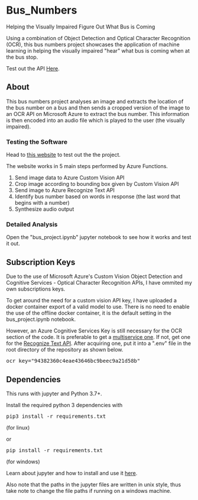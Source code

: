 # Bus_Numbers
Helping the Visually Impaired Figure Out What Bus is Coming

Using a combination of Object Detection and Optical Character Recognition (OCR), this bus numbers project showcases the application of machine learning in helping the visually impaired "hear" what bus is coming when at the bus stop. 

Test out the API [Here](https://busapiwebpage.z21.web.core.windows.net/).

## About
This bus numbers project analyses an image and extracts the location of the bus number on a bus and then sends a cropped version of the image to an OCR API on Microsoft Azure to extract the bus number. This information is then encoded into an audio file which is played to the user (the visually impaired).

### Testing the Software
Head to [this website](https://busapiwebpage.z21.web.core.windows.net/) to test out the the project.

The website works in 5 main steps performed by Azure Functions.
1. Send image data to Azure Custom Vision API
2. Crop image according to bounding box given by Custom Vision API
3. Send image to Azure Recognize Text API
4. Identify bus number based on words in response (the last word that begins with a number)
5. Synthesize audio output

### Detailed Analysis
Open the "bus_project.ipynb" jupyter notebook to see how it works and test it out. 

## Subscription Keys
Due to the use of Microsoft Azure's Custom Vision Object Detection and Cognitive Services - Optical Character Recognition APIs, I have ommited my own subscriptions keys.

To get around the need for a custom vision API key, I have uploaded a docker container export of a valid model to use. There is no need to enable the use of the offline docker container, it is the default setting in the bus_project.ipynb notebook. 

However, an Azure Cognitive Services Key is still necessary for the OCR section of the code. It is preferable to get a [multiservice one](https://docs.microsoft.com/en-us/azure/cognitive-services/cognitive-services-apis-create-account?tabs=multiservice%2Cwindows). If not, get one for the [Recognize Text API](https://docs.microsoft.com/en-us/azure/cognitive-services/computer-vision/concept-recognizing-text#recognize-text-api). After acquiring one, put it into a ".env" file in the root directory of the repository as shown below.

<pre>
ocr_key="94382360c4eae43646bc9beec9a21d58b"
</pre>

## Dependencies
This runs with jupyter and Python 3.7+.

Install the required python 3 dependencies with
<pre>
pip3 install -r requirements.txt
</pre>
(for linux)

or
<pre>
pip install -r requirements.txt
</pre>
(for windows)

Learn about jupyter and how to install and use it [here](https://jupyter-notebook-beginner-guide.readthedocs.io/en/latest/what_is_jupyter.html).

Also note that the paths in the jupyter files are written in unix style, thus take note to change the file paths if running on a windows machine.
